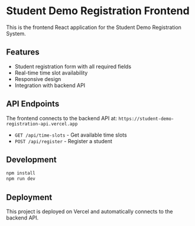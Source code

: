 # Student Demo Registration Frontend

This is the frontend React application for the Student Demo Registration System.

## Features

- Student registration form with all required fields
- Real-time time slot availability
- Responsive design
- Integration with backend API

## API Endpoints

The frontend connects to the backend API at: `https://student-demo-registration-api.vercel.app`

- `GET /api/time-slots` - Get available time slots
- `POST /api/register` - Register a student

## Development

```bash
npm install
npm run dev
```

## Deployment

This project is deployed on Vercel and automatically connects to the backend API. 